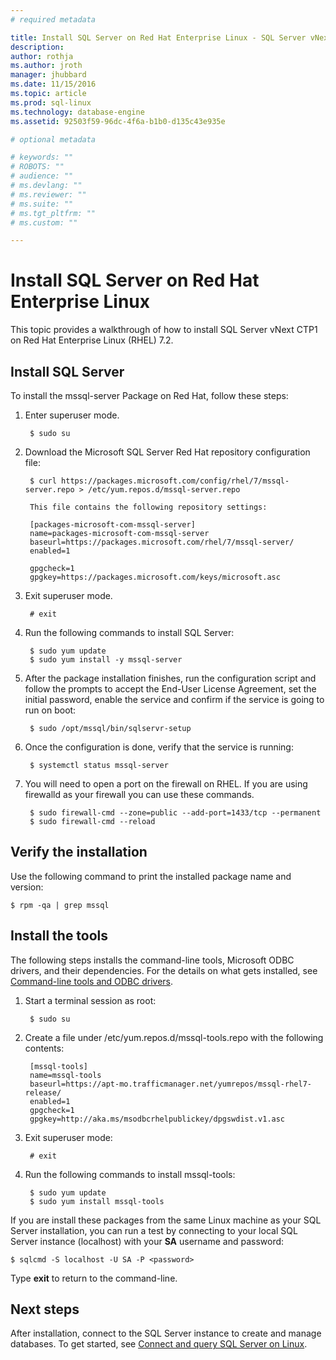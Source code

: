 ```yaml
---
# required metadata

title: Install SQL Server on Red Hat Enterprise Linux - SQL Server vNext CTP1 | Microsoft Docs
description: 
author: rothja 
ms.author: jroth 
manager: jhubbard
ms.date: 11/15/2016
ms.topic: article
ms.prod: sql-linux
ms.technology: database-engine
ms.assetid: 92503f59-96dc-4f6a-b1b0-d135c43e935e

# optional metadata

# keywords: ""
# ROBOTS: ""
# audience: ""
# ms.devlang: ""
# ms.reviewer: ""
# ms.suite: ""
# ms.tgt_pltfrm: ""
# ms.custom: ""

---
```

# Install SQL Server on Red Hat Enterprise Linux

This topic provides a walkthrough of how to install SQL Server vNext CTP1 on Red Hat Enterprise Linux (RHEL) 7.2.

## Install SQL Server
To install the mssql-server Package on Red Hat, follow these steps:

1. Enter superuser mode.

        $ sudo su

2. Download the Microsoft SQL Server Red Hat repository configuration file:

        $ curl https://packages.microsoft.com/config/rhel/7/mssql-server.repo > /etc/yum.repos.d/mssql-server.repo

        This file contains the following repository settings:

        [packages-microsoft-com-mssql-server]
        name=packages-microsoft-com-mssql-server
        baseurl=https://packages.microsoft.com/rhel/7/mssql-server/
        enabled=1

        gpgcheck=1
        gpgkey=https://packages.microsoft.com/keys/microsoft.asc

3. Exit superuser mode.

        # exit

4. Run the following commands to install SQL Server:

        $ sudo yum update
        $ sudo yum install -y mssql-server

5. After the package installation finishes, run the configuration script and follow the prompts to accept the End-User License Agreement, set the initial password, enable the service and confirm if the service is going to run on boot:

        $ sudo /opt/mssql/bin/sqlservr-setup

6. Once the configuration is done, verify that the service is running:

        $ systemctl status mssql-server

7. You will need to open a port on the firewall on RHEL.  If you are using firewalld as your firewall you can use these commands.

        $ sudo firewall-cmd --zone=public --add-port=1433/tcp --permanent
        $ sudo firewall-cmd --reload

## Verify the installation
Use the following command to print the installed package name and version:

    $ rpm -qa | grep mssql

## <a id="tools"></a> Install the tools
The following steps installs the command-line tools, Microsoft ODBC drivers, and their dependencies. For the details on what gets installed, see [Command-line tools and ODBC drivers](sql-server-linux-setup.md#tools).

1. Start a terminal session as root:

        $ sudo su

2. Create a file under /etc/yum.repos.d/mssql-tools.repo with the following contents:

        [mssql-tools]
        name=mssql-tools
        baseurl=https://apt-mo.trafficmanager.net/yumrepos/mssql-rhel7-release/
        enabled=1
        gpgcheck=1
        gpgkey=http://aka.ms/msodbcrhelpublickey/dpgswdist.v1.asc

3. Exit superuser mode:

        # exit

4. Run the following commands to install mssql-tools:

        $ sudo yum update
        $ sudo yum install mssql-tools

If you are install these packages from the same Linux machine as your SQL Server installation, you can run a test by connecting to your local SQL Server instance (localhost) with your **SA** username and password:

    $ sqlcmd -S localhost -U SA -P <password>

Type **exit** to return to the command-line.

## Next steps
After installation, connect to the SQL Server instance to create and manage databases. To get started, see [Connect and query SQL Server on Linux](sql-server-linux-connect-and-query.md).

